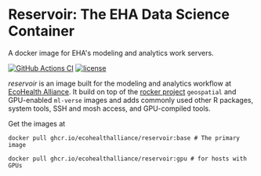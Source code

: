 # Reservoir: The EHA Data Science Container

A docker image for EHA's modeling and analytics work servers.

[![GitHub Actions CI](https://github.com/ecohealthalliance/reservoir/actions/workflows/build-containers.yml/badge.svg)](https://github.com/ecohealthalliance/reservoir/actions/workflows/build-containers.yml)
[![license](https://img.shields.io/badge/license-GPLv2-blue.svg)](https://opensource.org/licenses/GPL-2.0)



*reservoir* is an image built for the modeling and analytics workflow at [EcoHealth Alliance](ecohealthalliance.org).  It build on top of the [rocker project](https://www.rocker-project.org/) `geospatial` and GPU-enabled `ml-verse` images and adds commonly used other R packages, system tools, SSH and mosh access, and GPU-compiled tools.

Get the images at

```
docker pull ghcr.io/ecohealthalliance/reservoir:base # The primary image

docker pull ghcr.io/ecohealthalliance/reservoir:gpu # for hosts with GPUs
```

